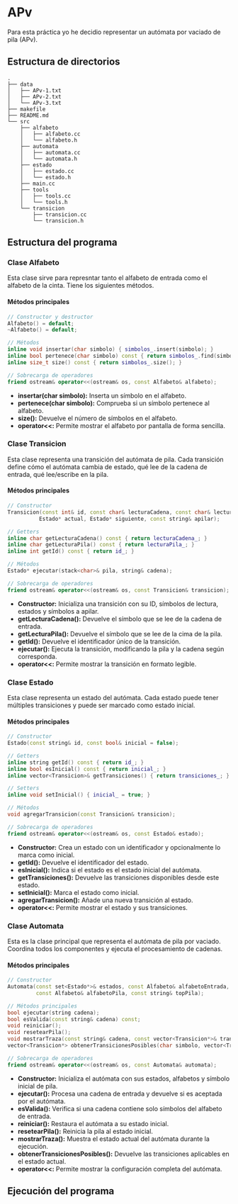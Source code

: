 # APv
Para esta práctica yo he decidio representar un autómata por vaciado de pila (APv).
## Estructura de directorios
```
.
├── data
│   ├── APv-1.txt
│   ├── APv-2.txt
│   └── APv-3.txt
├── makefile
├── README.md
└── src
    ├── alfabeto
    │   ├── alfabeto.cc
    │   └── alfabeto.h
    ├── automata
    │   ├── automata.cc
    │   └── automata.h
    ├── estado
    │   ├── estado.cc
    │   └── estado.h
    ├── main.cc
    ├── tools
    │   ├── tools.cc
    │   └── tools.h
    └── transicion
        ├── transicion.cc
        └── transicion.h
```
## Estructura del programa
### Clase Alfabeto
Esta clase sirve para represntar tanto el alfabeto de entrada como el alfabeto de la cinta. Tiene los siguientes métodos.
#### Métodos principales

```cpp
// Constructor y destructor
Alfabeto() = default;
~Alfabeto() = default;

// Métodos
inline void insertar(char simbolo) { simbolos_.insert(simbolo); }
inline bool pertenece(char simbolo) const { return simbolos_.find(simbolo) != simbolos_.end(); }
inline size_t size() const { return simbolos_.size(); }

// Sobrecarga de operadores
friend ostream& operator<<(ostream& os, const Alfabeto& alfabeto);
```
- **insertar(char simbolo):** Inserta un símbolo en el alfabeto.
- **pertenece(char simbolo):** Comprueba si un símbolo pertenece al alfabeto.
- **size():** Devuelve el número de símbolos en el alfabeto.
- **operator<<:** Permite mostrar el alfabeto por pantalla de forma sencilla.

### Clase Transicion
Esta clase representa una transición del autómata de pila. Cada transición define cómo el autómata cambia de estado, qué lee de la cadena de entrada, qué lee/escribe en la pila.

#### Métodos principales

```cpp
// Constructor
Transicion(const int& id, const char& lecturaCadena, const char& lecturaPila, 
          Estado* actual, Estado* siguiente, const string& apilar);

// Getters
inline char getLecturaCadena() const { return lecturaCadena_; }
inline char getLecturaPila() const { return lecturaPila_; }
inline int getId() const { return id_; }

// Métodos
Estado* ejecutar(stack<char>& pila, string& cadena);

// Sobrecarga de operadores
friend ostream& operator<<(ostream& os, const Transicion& transicion);
```
- **Constructor:** Inicializa una transición con su ID, símbolos de lectura, estados y símbolos a apilar.
- **getLecturaCadena():** Devuelve el símbolo que se lee de la cadena de entrada.
- **getLecturaPila():** Devuelve el símbolo que se lee de la cima de la pila.
- **getId():** Devuelve el identificador único de la transición.
- **ejecutar():** Ejecuta la transición, modificando la pila y la cadena según corresponda.
- **operator<<:** Permite mostrar la transición en formato legible.

### Clase Estado
Esta clase representa un estado del autómata. Cada estado puede tener múltiples transiciones y puede ser marcado como estado inicial.

#### Métodos principales

```cpp
// Constructor
Estado(const string& id, const bool& inicial = false);

// Getters
inline string getId() const { return id_; }
inline bool esInicial() const { return inicial_; }
inline vector<Transicion>& getTransiciones() { return transiciones_; }

// Setters
inline void setInicial() { inicial_ = true; }

// Métodos
void agregarTransicion(const Transicion& transicion);

// Sobrecarga de operadores
friend ostream& operator<<(ostream& os, const Estado& estado);
```
- **Constructor:** Crea un estado con un identificador y opcionalmente lo marca como inicial.
- **getId():** Devuelve el identificador del estado.
- **esInicial():** Indica si el estado es el estado inicial del autómata.
- **getTransiciones():** Devuelve las transiciones disponibles desde este estado.
- **setInicial():** Marca el estado como inicial.
- **agregarTransicion():** Añade una nueva transición al estado.
- **operator<<:** Permite mostrar el estado y sus transiciones.

### Clase Automata
Esta es la clase principal que representa el autómata de pila por vaciado. Coordina todos los componentes y ejecuta el procesamiento de cadenas.

#### Métodos principales

```cpp
// Constructor
Automata(const set<Estado*>& estados, const Alfabeto& alfabetoEntrada, 
         const Alfabeto& alfabetoPila, const string& topPila);

// Métodos principales
bool ejecutar(string cadena);
bool esValida(const string& cadena) const;
void reiniciar();
void resetearPila();
void mostrarTraza(const string& cadena, const vector<Transicion*>& transiciones);
vector<Transicion*> obtenerTransicionesPosibles(char simbolo, vector<Transicion*> transicionesUsadas);

// Sobrecarga de operadores
friend ostream& operator<<(ostream& os, const Automata& automata);
```
- **Constructor:** Inicializa el autómata con sus estados, alfabetos y símbolo inicial de pila.
- **ejecutar():** Procesa una cadena de entrada y devuelve si es aceptada por el autómata.
- **esValida():** Verifica si una cadena contiene solo símbolos del alfabeto de entrada.
- **reiniciar():** Restaura el autómata a su estado inicial.
- **resetearPila():** Reinicia la pila al estado inicial.
- **mostrarTraza():** Muestra el estado actual del autómata durante la ejecución.
- **obtenerTransicionesPosibles():** Devuelve las transiciones aplicables en el estado actual.
- **operator<<:** Permite mostrar la configuración completa del autómata.
## Ejecución del programa